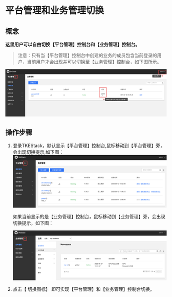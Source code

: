 # 平台管理和业务管理切换

## 概念
**这里用户可以自由切换【平台管理】控制台和【业务管理】控制台。**

> 注意：只有当【平台管理】控制台中创建的业务的成员包含当前登录的用户，当前用户才会出现并可以切换至【业务管理】控制台，如下图所示。

![切换](../../../images/切换前提.png)

## 操作步骤

1. 登录TKEStack，默认显示【平台管理】控制台,鼠标移动到【平台管理】旁，会出现切换提示,如下图：
    ![切换](../../../images/切换.png)
    
    如果当前显示的是【业务管理】控制台，鼠标移动到【业务管理】旁，会出现切换提示，如下图：
    
    ![切换](../../../images/切换-1.png)

2. 点击【 切换图标】 即可实现【平台管理】和【业务管理】控制台切换。

   